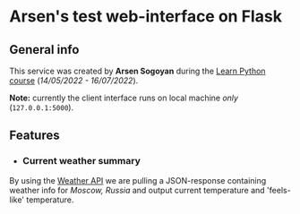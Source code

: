 # Arsen's test web-interface on Flask

## General info

This service was created by **Arsen Sogoyan** during the [Learn Python course](https://learn.python.ru/) (*14/05/2022 - 16/07/2022*).

**Note:** currently the client interface runs on local machine _only_ (`127.0.0.1:5000`).

## Features

- ### Current weather summary
By using the [Weather API](https://www.worldweatheronline.com/developer/api/) we are pulling a JSON-response containing weather info for *Moscow, Russia* and output current temperature and 'feels-like' temperature.